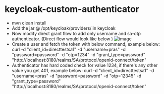 # keycloak-custom-authenticator
- mvn clean install
- Add the jar @ /opt/keycloak/providers/ in keycloak
- Now modify direct grant flow to add only username and sa-otp authenticator. (Direct flow would look like below )
![image](https://github.com/prasanna4742/keycloak-custom-authenticaor/assets/17253064/1ab58703-393f-40ea-84f2-1a846de33ac1)
- Create a user and fetch the token with below command, example below:
curl   -d "client_id=directtestsa1"   -d "username=pras"   -d "password=password"   -d "otp=1234"   -d "grant_type=password"   "http://localhost:8180/realms/SA/protocol/openid-connect/token"
- Authenticator has hard coded check for value 1234, if there's any other value you get 401, example below:
curl -d "client_id=directtestsa1"   -d "username=pras"   -d "password=password"   -d "otp=12345"   -d "grant_type=password"   "http://localhost:8180/realms/SA/protocol/openid-connect/token"
